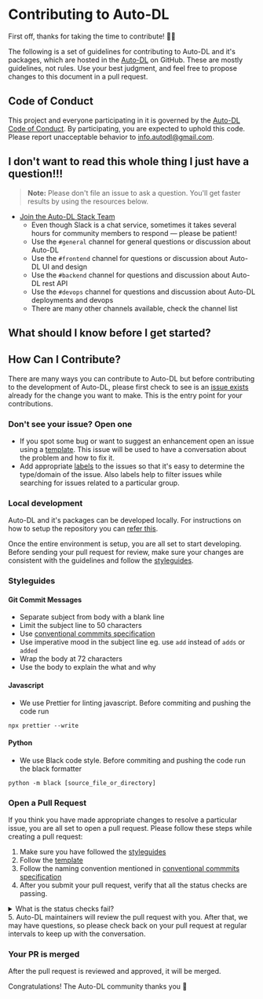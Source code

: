 # Contributing to Auto-DL

First off, thanks for taking the time to contribute! :tada::tada:

The following is a set of guidelines for contributing to Auto-DL and it's packages, which are hosted in the [Auto-DL](https://github.com/Auto-DL) on GitHub. These are mostly guidelines, not rules. Use your best judgment, and feel free to propose changes to this document in a pull request.

## Code of Conduct

This project and everyone participating in it is governed by the [Auto-DL Code of Conduct](CODE_OF_CONDUCT.md). By participating, you are expected to uphold this code. Please report unacceptable behavior to [info.autodl@gmail.com](mailto:info.autodl@gmail.com).

## I don't want to read this whole thing I just have a question!!!

> **Note:** Please don't file an issue to ask a question. You'll get faster results by using the resources below.

* [Join the Auto-DL Stack Team](https://autodl.slack.com/join/shared_invite/zt-qagxiwub-ywRM_oBvvF~F7YNtlBqy_Q#/shared-invite/email)
    * Even though Slack is a chat service, sometimes it takes several hours for community members to respond &mdash; please be patient!
    * Use the `#general` channel for general questions or discussion about Auto-DL
    * Use the `#frontend` channel for questions or discussion about Auto-DL UI and design
    * Use the `#backend` channel for questions and discussion about Auto-DL rest API
    * Use the `#devops` channel for questions and discussion about Auto-DL deployments and devops
    * There are many other channels available, check the channel list

## What should I know before I get started?

## How Can I Contribute?

There are many ways you can contribute to Auto-DL but before contributing to the development of Auto-DL, please first check to see is an [issue exists](https://github.com/Auto-DL/Auto-DL/issues) already for the change you want to make. This is the entry point for your contributions.

### Don't see your issue? Open one

* If you spot some bug or want to suggest an enhancement open an issue using a [template](.github/ISSUE_TEMPLATE). This issue will be used to have a conversation about the problem and how to fix it.
* Add appropriate [labels](https://github.com/Auto-DL/Auto-DL/labels) to the issues so that it's easy to determine the type/domain of the issue. Also labels help to filter issues while searching for issues related to a particular group.

### Local development

Auto-DL and it's packages can be developed locally. For instructions on how to setup the repository you can [refer this](https://auto-dl.readthedocs.io/en/latest/installing.html).

Once the entire environment is setup, you are all set to start developing. Before sending your pull request for review, make sure your changes are consistent with the guidelines and follow the [styleguides](#styleguides).

### Styleguides

#### Git Commit Messages

* Separate subject from body with a blank line
* Limit the subject line to 50 characters
* Use [conventional commmits specification](https://www.conventionalcommits.org/en/v1.0.0/)
* Use imperative mood in the subject line eg. use `add` instead of `adds` or `added`
* Wrap the body at 72 characters
* Use the body to explain the what and why

#### Javascript

* We use Prettier for linting javascript. Before commiting and pushing the code run
```
npx prettier --write
```

#### Python

* We use Black code style. Before commiting and pushing the code run the black formatter
```
python -m black [source_file_or_directory]
```

### Open a Pull Request

If you think you have made appropriate changes to resolve a particular issue, you are all set to open a pull request. Please follow these steps while creating a pull request:

1. Make sure you have followed the [styleguides](#styleguides)
2. Follow the [template](.github/PULL_REQUEST.md)
3. Follow the naming convention mentioned in [conventional commmits specification](https://www.conventionalcommits.org/en/v1.0.0/)
4. After you submit your pull request, verify that all the status checks are passing.
<details>
<summary>What is the status checks fail?</summary>
<br>
If a status check is failing, and you believe that the failure is unrelated to your change, please leave a comment on the pull request explaining why you believe the failure is unrelated. A maintainer will re-run the status check for you. If we conclude that the failure was a false positive, then we will open an issue to track that problem with our status check suite.
</details>
5. Auto-DL maintainers will review the pull request with you. After that, we may have questions, so please check back on your pull request at regular intervals to keep up with the conversation.

### Your PR is merged

After the pull request is reviewed and approved, it will be merged.

Congratulations! The Auto-DL community thanks you :tada:
